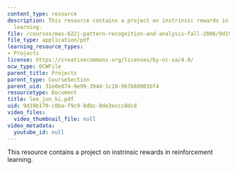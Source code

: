 ```yaml
---
content_type: resource
description: This resource contains a project on instrinsic rewards in reinforcement
  learning.
file: /courses/mas-622j-pattern-recognition-and-analysis-fall-2006/9d19b170c0baf9c98dbc8de3eccc8dcd_lee_jun_ki.pdf
file_type: application/pdf
learning_resource_types:
- Projects
license: https://creativecommons.org/licenses/by-nc-sa/4.0/
ocw_type: OCWFile
parent_title: Projects
parent_type: CourseSection
parent_uid: 31e0e874-9e99-394d-1c18-967b60001bf4
resourcetype: Document
title: lee_jun_ki.pdf
uid: 9d19b170-c0ba-f9c9-8dbc-8de3eccc8dcd
video_files:
  video_thumbnail_file: null
video_metadata:
  youtube_id: null
---
```

This resource contains a project on instrinsic rewards in reinforcement learning.